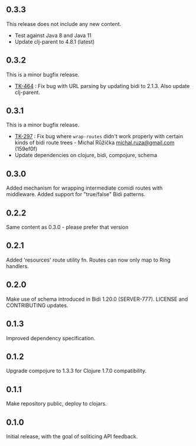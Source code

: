 ## 0.3.3

This release does not include any new content.

* Test against Java 8 and Java 11
* Update clj-parent to 4.8.1 (latest)

## 0.3.2

This is a minor bugfix release.

* [TK-464](https://tickets.puppetlabs.com/browse/TK-464) : Fix bug with URL parsing by updating bidi to 2.1.3. Also update clj-parent.

## 0.3.1

This is a minor bugfix release.

* [TK-297](https://tickets.puppetlabs.com/browse/TK-297) : Fix bug where `wrap-routes` didn't work properly with certain kinds of bidi route trees - Michal Růžička <michal.ruza@gmail.com> (159ef0f)
* Update dependencies on clojure, bidi, compojure, schema

## 0.3.0

Added mechanism for wrapping intermediate comidi routes with middleware.
Added support for "true/false" Bidi patterns.

## 0.2.2

Same content as 0.3.0 - please prefer that version

## 0.2.1

Added 'resources' route utility fn.
Routes can now only map to Ring handlers.

## 0.2.0

Make use of schema introduced in Bidi 1.20.0 (SERVER-777).
LICENSE and CONTRIBUTING updates.

## 0.1.3

Improved dependency specification.

## 0.1.2

Upgrade compojure to 1.3.3 for Clojure 1.7.0 compatibility.

## 0.1.1

Make repository public, deploy to clojars.

## 0.1.0

Initial release, with the goal of soliticing API feedback.
